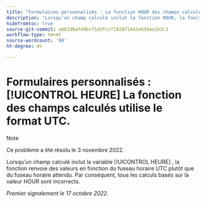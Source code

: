 ```yaml
---
title: "Formulaires personnalisés : La fonction HOUR des champs calculés utilise UTC"
description: "Lorsqu’un champ calculé inclut la fonction HOUR, la fonction renvoie des valeurs basées sur le fuseau horaire UTC plutôt que sur celui attendu. Par conséquent, tous les calculs basés sur la valeur HOUR sont incorrects."
hidefromtoc: true
source-git-commit: a681d8afd4bcf1ddfccf192871442e63dae1b2c3
workflow-type: tm+mt
source-wordcount: '90'
ht-degree: 4%

---
```



# Formulaires personnalisés : [!UICONTROL HEURE] La fonction des champs calculés utilise le format UTC.

>[!NOTE]
>
>Ce problème a été résolu le 3 novembre 2022.

Lorsqu’un champ calculé inclut la variable [!UICONTROL HEURE] , la fonction renvoie des valeurs en fonction du fuseau horaire UTC plutôt que du fuseau horaire attendu. Par conséquent, tous les calculs basés sur la valeur HOUR sont incorrects.

_Premier signalement le 17 octobre 2022._

